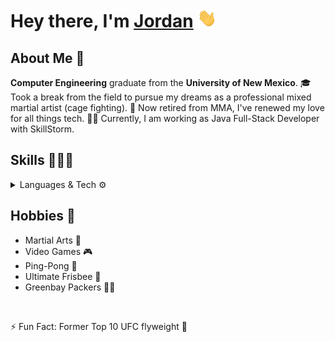 <h1> Hey there, I'm <a href="https://github.com/statechamp103">Jordan</a> <img height="30px" src="https://raw.githubusercontent.com/ABSphreak/ABSphreak/master/gifs/Hi.gif"></h1>

## About Me 💬


**Computer Engineering** graduate from the **University of New Mexico**. 🎓 Took a break from the field to pursue my dreams as a professional mixed martial artist (cage fighting). 🥊 
Now retired from MMA, I've renewed my love for all things tech. 👨‍💻
Currently, I am working as Java Full-Stack Developer with SkillStorm.

## Skills 👨🏽‍💻
<details>
<summary>Languages & Tech ⚙️</summary>
<br>
<code><img height="30" src="https://images.vexels.com/media/users/3/166401/isolated/lists/b82aa7ac3f736dd78570dd3fa3fa9e24-java-programming-language-icon.png">Java</code>
<code><img height="30" src="https://subshell.com/logos/spring-boot-logo100~1x1.1683557906935.webp">Spring Boot</code>
<code><img height="30" src="https://raw.githubusercontent.com/github/explore/80688e429a7d4ef2fca1e82350fe8e3517d3494d/topics/javascript/javascript.png">JS</code>
<code><img height="30" src="https://user-images.githubusercontent.com/106277062/182477015-043e6895-c9f8-4cde-8e9d-bf1074c4be2b.png">Node.js</code>
<code><img height="30" src="https://i0.wp.com/totheinnovation.com/wp-content/uploads/2022/02/react.png">React</code>
<code><img height="30" src="https://blog.eduonix.com/wp-content/uploads/2015/11/Express-JS-101.png">Express</code>
<code><img height="30" src="https://raw.githubusercontent.com/github/explore/80688e429a7d4ef2fca1e82350fe8e3517d3494d/topics/html/html.png">HTML</code>
<code><img height="30" src="https://avatars1.githubusercontent.com/u/1517864?s=200&v=4">CSS</code>
<code><img height="30" src="https://w7.pngwing.com/pngs/396/90/png-transparent-postgresql-database-logo-computer-icons-replication-software-developer-miscellaneous-blue-mammal-thumbnail.png">PostgreSQL</code>
<code><img height="30" src="https://user-images.githubusercontent.com/106277062/182477737-13dc695e-ea0a-44cd-b50b-60a66b13194f.png">SQLite</code>
<code><img height="30" src="https://smyl.es/wurdp/assets/mongodb.png">MongoDB</code> 
<code><img height="30" src="https://www.svgrepo.com/show/354202/postman-icon.svg">Postman</code>
 
<br>
</details>

## Hobbies 🥷
- Martial Arts 🥋
- Video Games 🎮
- Ping-Pong 🏓
- Ultimate Frisbee 🥏️ 
- Greenbay Packers 🏈🧀 

<br>




⚡ Fun Fact: Former Top 10 UFC flyweight 🥋



<!--
**statechamp103/statechamp103** is a ✨ _special_ ✨ repository because its `README.md` (this file) appears on your GitHub profile.

Here are some ideas to get you started:

- 🔭 I’m currently working on ...
- 🌱 I’m currently learning ...
- 👯 I’m looking to collaborate on ...
- 🤔 I’m looking for help with ...
- 💬 Ask me about ...
- 📫 How to reach me: ...
- 😄 Pronouns: ...
- ⚡ Fun fact: ...
-->
